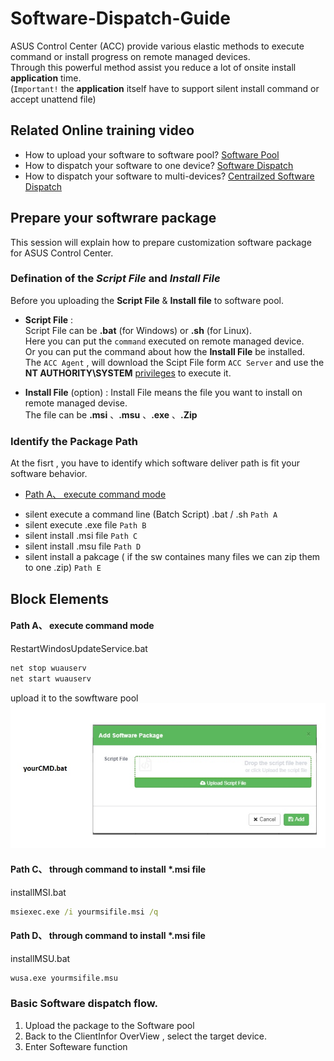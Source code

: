 # Software-Dispatch-Guide
ASUS Control Center (ACC) provide various elastic methods to execute command or install progress on remote managed devices.  
Through this powerful method assist you reduce a lot of onsite install **application** time.  
(`Important!` the **application** itself have to support silent install command or accept unattend file)

## Related Online training video
 - How to upload your software to software pool?   [Software Pool](https://www.youtube.com/watch?v=gIYsaWSM8jk&t=0s&list=PLI1j8qlptDvIqajLOS9OveggyTcWLDJ3i&index=28 "Software Pool")
 - How to dispatch your software to one device?    [Software Dispatch](https://youtu.be/qba_tdvPF8E?list=PLI1j8qlptDvIqajLOS9OveggyTcWLDJ3i&t=219 "Software Dispatch")
 - How to dispatch your software to multi-devices? [Centrailzed Software Dispatch](https://www.youtube.com/watch?v=uBptddU84T4&list=PLI1j8qlptDvIqajLOS9OveggyTcWLDJ3i&index=28 "Centrailzed Software Dispatch")

## Prepare your softwrare package
This session will explain how to prepare customization software package for ASUS Control Center.  

### Defination of the _Script File_ and _Install File_

Before you uploading the **Script File** & **Install file** to software pool.  
- **Script File** :  
  Script File can be **.bat** (for Windows) or **.sh** (for Linux).  
  Here you can put the `command` executed on remote managed device.  
  Or you can put the command about how the **Install File** be installed.  
  The `ACC Agent` , will download the Scipt File form `ACC Server` and use the **NT AUTHORITY\SYSTEM** 
  [privileges](https://docs.microsoft.com/en-us/windows/desktop/services/localsystem-account "privileges" ) 
  to execute it.    
    
- **Install File** (option) :
  Install File means the file you want to install on remote managed devise.  
  The file can be **.msi** 、**.msu** 、**.exe** 、**.Zip**  
  
### Identify the Package Path
At the fisrt , you have to identify which software deliver path is fit your software behavior.  

* [Path A、 execute command mode](#Path-A)
- silent execute a command line (Batch Script) .bat / .sh `Path A`  
- silent execute .exe file `Path B`
- silent install .msi file `Path C`
- silent install .msu file `Path D`
- silent install a pakcage ( if the sw containes many files we can zip them to one .zip) `Path E`

## Block Elements
#### Path A、 execute command mode

RestartWindosUpdateService.bat
```cmd
net stop wuauserv
net start wuauserv
```
upload it to the sowftware pool
 ![Alt text](resources/test.jpg?raw=true "Path A")

#### Path C、 through command to install *.msi file
installMSI.bat
```cmd
msiexec.exe /i yourmsifile.msi /q
```

#### Path D、 through command to install *.msi file
installMSU.bat
```cmd
wusa.exe yourmsifile.msu
```

### Basic Software dispatch flow.
1. Upload the package to the Software pool
2. Back to the ClientInfor OverView , select the target device.
3. Enter Softeware function 
